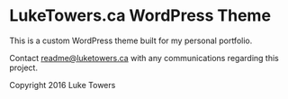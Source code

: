 # LukeTowers.ca WordPress Theme #

This is a custom WordPress theme built for my personal portfolio.

Contact [readme@luketowers.ca](mailto:readme@luketowers.ca) with any communications regarding this project.

Copyright 2016 Luke Towers